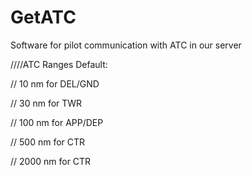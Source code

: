 # GetATC
Software for pilot communication with ATC in our server

////ATC Ranges Default: 

//  10 nm for DEL/GND 

//  30 nm for TWR 

//  100 nm for APP/DEP 

//  500 nm for CTR

//  2000 nm for CTR

